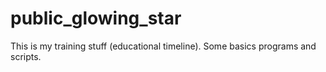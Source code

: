 # public_glowing_star

This is my training stuff (educational timeline).
Some basics programs and scripts.
